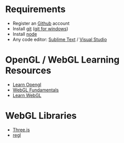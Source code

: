 # Requirements
- Register an [Github](https://www.github.com) account
- Install [git](https://git-scm.com/) ([git for windows](https://gitforwindows.org))
- Install [node](https://nodejs.org/en/)
- Any code editor: [Sublime Text](https://www.sublimetext.com/3) / [Visual Studio](https://visualstudio.microsoft.com/)



# OpenGL / WebGL Learning Resources
- [Learn Opengl](https://learnopengl.com)
- [WebGL Fundamentals](webglfundamentals.org)
- [Learn WebGL](http://learnwebgl.brown37.net/)



# WebGL Libraries
- [Three.js](https://threejs.org)
- [regl](https://github.com/regl-project/regl)